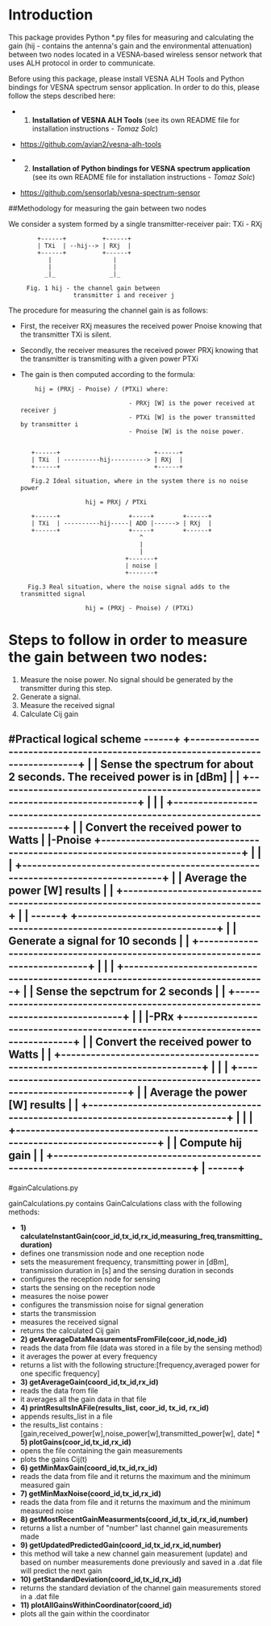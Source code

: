 # Introduction

This package provides Python *.py files for measuring and calculating the gain (hij - contains the antenna's gain and the environmental attenuation) between two nodes located in a VESNA-based wireless sensor network that uses ALH protocol in order to communicate.

Before using this package, please install VESNA ALH Tools and Python bindings for VESNA spectrum sensor application. In order to do this, please follow the steps described here:

* 1) **Installation of VESNA ALH Tools**
(see its own README file for installation instructions - _Tomaz Solc_)
* https://github.com/avian2/vesna-alh-tools

* 2) **Installation of Python bindings for VESNA spectrum application** 
(see its own README file for installation instructions - _Tomaz Solc_)
* https://github.com/sensorlab/vesna-spectrum-sensor


##Methodology for measuring the gain between two nodes


We consider a system formed by a single transmitter-receiver pair: TXi - RXj

    
    		+------+          +------+
			| TXi  | --hij--> | RXj  |
			+------+          +------+ 
			   |		         |
               |                 |
              _|_               _|_
              
         Fig. 1 hij - the channel gain between
                      transmitter i and receiver j

The procedure for measuring the channel gain is as follows:
* First, the receiver RXj measures the received power Pnoise
knowing that the transmitter TXi is silent. 
* Secondly, the receiver measures the received power PRXj knowing that the transmitter is transmiting with a given power PTXi
* The gain is then computed according to the formula: 

          hij = (PRXj - Pnoise) / (PTXi) where:

                                    - PRXj [W] is the power received at receiver j
                                    - PTXi [W] is the power transmitted by transmitter i
                                    - Pnoise [W] is the noise power.


         +------+                          +------+
         | TXi  | ----------hij----------> | RXj  |
         +------+                          +------+ 

         Fig.2 Ideal situation, where in the system there is no noise power

                        hij = PRXj / PTXi

         +------+                   +-----+        +------+
         | TXi  | ----------hij-----| ADD |------> | RXj  |
         +------+                   +-----+        +------+ 
                                       ^
                                       |
                                       |
                                   +-------+
                                   | noise |
                                   +-------+

        Fig.3 Real situation, where the noise signal adds to the transmitted signal

                        hij = (PRXj - Pnoise) / (PTXi)

# Steps to follow in order to measure the gain between two nodes:


1. Measure the noise power. No signal should be generated by the transmitter during this step.
1. Generate a signal.
1. Measure the received signal
1. Calculate Cij gain

#Practical logical scheme
                                                                                        ------+
            +-------------------------------------------------------------------------------+  |
            |    Sense the spectrum for about 2 seconds. The received power is in [dBm]     |  |
            +-------------------------------------------------------------------------------+  |
                                                |                                              |
            +-------------------------------------------------------------------------------+  |
            |                   Convert the received power to Watts                         |  |-Pnoise
            +-------------------------------------------------------------------------------+  |
                                                |                                              |
            +-------------------------------------------------------------------------------+  |
            |                      Average the power [W] results                            |  |
            +-------------------------------------------------------------------------------+  |
                                                |                                       ------+
            +-------------------------------------------------------------------------------+  |
            |                     Generate a signal for 10 seconds                          |  |
            +-------------------------------------------------------------------------------+  |
                                                |                                              |
            +-------------------------------------------------------------------------------+  |
            |                     Sense the sepctrum for 2 seconds                          |  |
            +-------------------------------------------------------------------------------+  |
                                                |                                              |-PRx
            +-------------------------------------------------------------------------------+  |
            |                     Convert the received power to Watts                       |  |
            +-------------------------------------------------------------------------------+  |
                                                |                                              |
            +-------------------------------------------------------------------------------+  |
            |                       Average the power [W] results                           |  |
            +-------------------------------------------------------------------------------+  |
                                                |                                              |
            +-------------------------------------------------------------------------------+  |
            |                            Compute hij gain                                   |  |
            +-------------------------------------------------------------------------------+  |
                                                                                        ------+
---------------------------------------------------------------------------------------------------
#gainCalculations.py

gainCalculations.py contains GainCalculations class with the following methods:

* **1) calculateInstantGain(coor_id,tx_id,rx_id,measuring_freq,transmitting_duration)**
* defines one transmission node and one reception node
* sets the measurement frequency, transmitting power in [dBm], transmission duration in [s]     and the sensing duration in seconds
* configures the reception node for sensing
* starts the sensing on the reception node
* measures the noise power
* configures the transmission noise for signal generation
* starts the transmission
* measures the received signal
* returns the calculated Cij gain
* **2) getAverageDataMeasurementsFromFile(coor_id,node_id)**
* reads the data from file (data was stored in a file by the sensing method)
* it averages the power at every frequency
* returns a list with the following structure:[frequency,averaged power for one specific frequency]
* **3) getAverageGain(coord_id,tx_id,rx_id)**
* reads the data from file
* it averages all the gain data in that file
* **4) printResultsInAFile(results_list, coor_id, tx_id, rx_id)**
* appends results_list in a file
* the results_list contains :[gain,received_power[w],noise_power[w],transmitted_power[w], date] * **5) plotGains(coor_id,tx_id,rx_id)**
* opens the file containing the gain measurements
* plots the gains Cij(t)
* **6) getMinMaxGain(coord_id,tx_id,rx_id)**
* reads the data from file and it returns the maximum and the minimum measured gain
* **7) getMinMaxNoise(coord_id,tx_id,rx_id)**
* reads the data from file and it returns the maximum and the minimum measured noise
* **8) getMostRecentGainMeasurments(coord_id,tx_id,rx_id,number)**
* returns a list a number of "number" last channel gain measurements made
* **9) getUpdatedPredictedGain(coord_id,tx_id,rx_id,number)**
* this method will take a new channel gain measurement (update) and based on number measurements done previously and saved in a .dat file will predict the next gain
* **10) getStandardDeviation(coord_id,tx_id,rx_id)**
* returns the standard deviation of the channel gain measurements stored in a .dat file
* **11) plotAllGainsWithinCoordinator(coord_id)**
* plots all the gain within the coordinator
